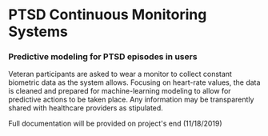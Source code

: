 # PTSD Continuous Monitoring Systems
### Predictive modeling for PTSD episodes in users

Veteran participants are asked to wear a monitor to collect constant biometric data as the system allows. Focusing on heart-rate values, the data is cleaned and prepared for machine-learning modeling to allow for predictive actions to be taken place. Any information may be transparently shared with healthcare providers as stipulated.

Full documentation will be provided on project's end (11/18/2019)
